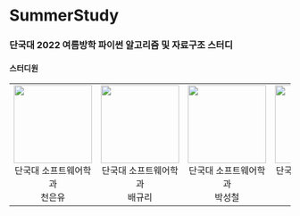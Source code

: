 # SummerStudy
### 단국대 2022 여름방학 파이썬 알고리즘 및 자료구조 스터디 


#### 스터디원
<table>
  <tr>
    <td height="140px" align="center"> <a rhef="https://github.com/ChunEunyu"><img src="https://avatars.githubusercontent.com/u/82995817?v=4" width="140px" /> 
      <br /> 단국대 소프트웨어학과 <br /> 천은유
    <td height="140px" align="center"> <a rhef="https://github.com/softwarerbfl"> <img src="https://avatars.githubusercontent.com/u/77094833?v=4" width="140px" />
      <br /> 단국대 소프트웨어학과<br /> 배규리
    <td height="140px" align="center"> <a rhef="https://github.com/park-seong-cheol"> <img src="https://avatars.githubusercontent.com/u/94591376?v=4" width="140px" />
      <br /> 단국대 소프트웨어학과<br /> 박성철
    <td height="140px" align="center"> <a rhef="https://github.com/AnChanUng"> <img src="https://avatars.githubusercontent.com/u/104750924?v=4" width="140px" />
      <br /> 단국대 소프트웨어학과<br /> 안찬웅
    <td height="140px" align="center"> <a rhef="https://github.com/imyoungzze"> <img src="https://avatars.githubusercontent.com/u/108720714?v=4" width="140px" />
      <br /> 단국대 전자전기공학부<br /> 임영제

